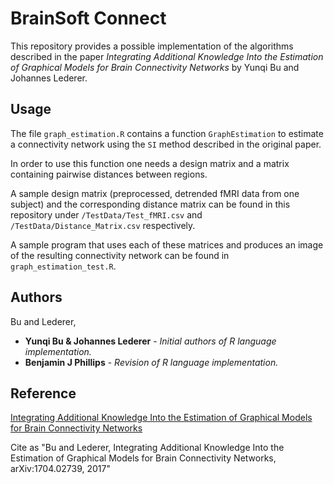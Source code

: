 # BrainSoft Connect

This repository provides a possible implementation of the algorithms
 described in the paper
*Integrating Additional Knowledge Into the Estimation of Graphical Models for Brain Connectivity Networks* by
Yunqi Bu and Johannes Lederer.

## Usage

The file `graph_estimation.R` contains a function `GraphEstimation` to estimate
 a connectivity network using the `SI` method described in the original paper.

In order to use this function one needs a design matrix and a matrix containing
 pairwise distances between regions.

A sample design matrix (preprocessed, detrended fMRI data from one subject) and the corresponding distance matrix can be found in this
repository under `/TestData/Test_fMRI.csv` and `/TestData/Distance_Matrix.csv` respectively.

A sample program that uses each of these matrices and produces an image of the resulting
connectivity network can be found in `graph_estimation_test.R`.

## Authors


Bu and Lederer, 

* **Yunqi Bu & Johannes Lederer** - *Initial authors of R language implementation.*
* **Benjamin J Phillips** - *Revision of R language implementation.*

## Reference

[Integrating Additional Knowledge Into the Estimation of Graphical Models for Brain Connectivity Networks](https://arxiv.org/abs/1704.02739)

Cite as "Bu and Lederer, Integrating Additional Knowledge Into the Estimation of Graphical Models for Brain Connectivity Networks, arXiv:1704.02739, 2017"
